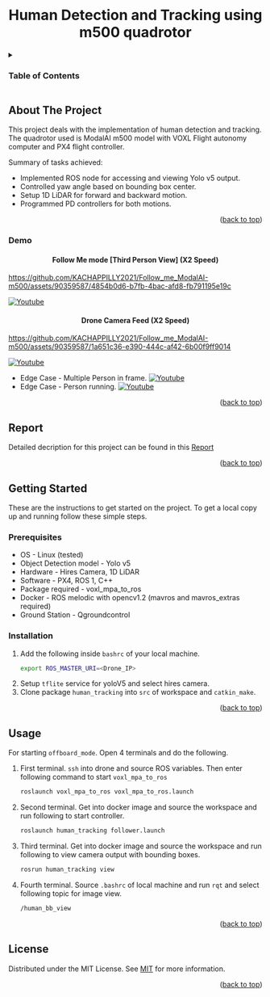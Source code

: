<a name="readme-top"></a>

<!-- PROJECT LOGO -->
<br />
<div align="center">


  <h1 align="center">Human Detection and Tracking using m500 quadrotor </h1>


</div>



<!-- TABLE OF CONTENTS -->
<details>
  <summary><h3>Table of Contents</h3></summary>
  <ol>
    <li>
      <a href="#about-the-project">About The Project</a>
      <ul>
        <li><a href="#demo">Demo</a></li>
      </ul>
    </li>
    <li>
      <a href="#report">Report</a>
    </li>
    <li>
      <a href="#getting-started">Getting Started</a>
      <ul>
        <li><a href="#prerequisites">Prerequisites</a></li>
        <li><a href="#installation">Installation</a></li>
      </ul>
    </li>
    <li><a href="#usage">Usage</a></li>
    <li><a href="#contributors">Contributors</a></li>
    <li><a href="#contact">Contact</a></li>
    <li><a href="#license">License</a></li>
  </ol>
</details>



<!-- ABOUT THE PROJECT -->
## About The Project

This project deals with the implementation of human detection and tracking. The quadrotor used is ModalAI m500 model with VOXL Flight autonomy computer and PX4 flight controller.

Summary of tasks achieved:
* Implemented ROS node for accessing and viewing Yolo v5 output.
* Controlled yaw angle based on bounding box center.
* Setup 1D LiDAR for forward and backward motion.
* Programmed PD controllers for both motions. 


<p align="right">(<a href="#readme-top">back to top</a>)</p>

### Demo

<div align="center">


  <h4 align="center"> Follow Me mode [Third Person View] (X2 Speed)</h4>


</div>

https://github.com/KACHAPPILLY2021/Follow_me_ModalAI-m500/assets/90359587/4854b0d6-b7fb-4bac-afd8-fb791195e19c

[![Youtube](https://img.shields.io/badge/YouTube-FF0000?style=for-the-badge&logo=youtube&logoColor=white)](https://youtu.be/Mrs5QI7hDjo)

<div align="center">


  <h4 align="center"> Drone Camera Feed (X2 Speed)</h4>


</div>

https://github.com/KACHAPPILLY2021/Follow_me_ModalAI-m500/assets/90359587/1a651c36-e390-444c-af42-6b00f9ff9014

[![Youtube](https://img.shields.io/badge/YouTube-FF0000?style=for-the-badge&logo=youtube&logoColor=white)](https://youtu.be/0Eks5TVy8hE)

* Edge Case - Multiple Person in frame. [![Youtube](https://img.shields.io/badge/YouTube-FF0000?style=for-the-badge&logo=youtube&logoColor=white)](https://youtu.be/nzI1RD64oh8)
* Edge Case - Person running.  [![Youtube](https://img.shields.io/badge/YouTube-FF0000?style=for-the-badge&logo=youtube&logoColor=white)](https://youtu.be/g9G8exCIuI4)

<p align="right">(<a href="#readme-top">back to top</a>)</p>



<!-- Document and Reports -->
## Report

Detailed decription for this project can be found in this [Report](https://github.com/KACHAPPILLY2021/Follow_me_ModalAI-m500/blob/main/report.pdf)
<p align="right">(<a href="#readme-top">back to top</a>)</p>


<!-- GETTING STARTED -->
## Getting Started

These are the instructions to get started on the project.
To get a local copy up and running follow these simple steps.

### Prerequisites
* OS - Linux (tested)
* Object Detection model - Yolo v5
* Hardware - Hires Camera, 1D LiDAR
* Software - PX4, ROS 1, C++
* Package required - voxl_mpa_to_ros
* Docker - ROS melodic with opencv1.2 (mavros and mavros_extras required) 
* Ground Station - Qgroundcontrol

### Installation

1. Add the following inside ```bashrc``` of your local machine.
   ```sh
   export ROS_MASTER_URI=<Drone_IP>
   ```
2. Setup ```tflite``` service for yoloV5 and select hires camera.
3. Clone  package ```human_tracking``` into ```src``` of workspace and ```catkin_make```.


<p align="right">(<a href="#readme-top">back to top</a>)</p>



<!-- USAGE EXAMPLES -->
## Usage

For starting ```offboard_mode```. Open 4 terminals and do the following.
1. First terminal. ```ssh``` into drone and source ROS variables. Then enter following command to start ```voxl_mpa_to_ros```
   ```sh
   roslaunch voxl_mpa_to_ros voxl_mpa_to_ros.launch
   ```
2. Second terminal. Get into docker image and source the workspace and run following to start controller. 
   ```sh
   roslaunch human_tracking follower.launch
   ```
3. Third terminal. Get into docker image and source the workspace and run following to view camera output with bounding boxes. 
   ```sh
   rosrun human_tracking view
   ```
4. Fourth terminal. Source ```.bashrc``` of local machine and run ```rqt``` and select following topic for image view. 
   ```sh
   /human_bb_view
   ```

<p align="right">(<a href="#readme-top">back to top</a>)</p>


<!-- LICENSE -->
## License

Distributed under the MIT License. See [MIT](https://choosealicense.com/licenses/mit/) for more information.

<p align="right">(<a href="#readme-top">back to top</a>)</p>



<!-- MARKDOWN LINKS & IMAGES -->
<!-- https://www.markdownguide.org/basic-syntax/#reference-style-links -->
[contributors-shield]: https://img.shields.io/github/contributors/othneildrew/Best-README-Template.svg?style=for-the-badge
[contributors-url]: https://github.com/othneildrew/Best-README-Template/graphs/contributors
[forks-shield]: https://img.shields.io/github/forks/othneildrew/Best-README-Template.svg?style=for-the-badge
[forks-url]: https://github.com/othneildrew/Best-README-Template/network/members
[stars-shield]: https://img.shields.io/github/stars/othneildrew/Best-README-Template.svg?style=for-the-badge
[stars-url]: https://github.com/othneildrew/Best-README-Template/stargazers
[issues-shield]: https://img.shields.io/github/issues/othneildrew/Best-README-Template.svg?style=for-the-badge
[issues-url]: https://github.com/othneildrew/Best-README-Template/issues
[license-shield]: https://img.shields.io/github/license/othneildrew/Best-README-Template.svg?style=for-the-badge
[license-url]: https://github.com/othneildrew/Best-README-Template/blob/master/LICENSE.txt
[linkedin-shield]: https://img.shields.io/badge/-LinkedIn-black.svg?style=for-the-badge&logo=linkedin&colorB=555
[linkedin-url]: https://linkedin.com/in/othneildrew
[product-screenshot]: images/screenshot.png
[Next.js]: https://img.shields.io/badge/next.js-000000?style=for-the-badge&logo=nextdotjs&logoColor=white
[Next-url]: https://nextjs.org/
[React.js]: https://img.shields.io/badge/React-20232A?style=for-the-badge&logo=react&logoColor=61DAFB
[React-url]: https://reactjs.org/
[Vue.js]: https://img.shields.io/badge/Vue.js-35495E?style=for-the-badge&logo=vuedotjs&logoColor=4FC08D
[Vue-url]: https://vuejs.org/
[Angular.io]: https://img.shields.io/badge/Angular-DD0031?style=for-the-badge&logo=angular&logoColor=white
[Angular-url]: https://angular.io/
[Svelte.dev]: https://img.shields.io/badge/Svelte-4A4A55?style=for-the-badge&logo=svelte&logoColor=FF3E00
[Svelte-url]: https://svelte.dev/
[Laravel.com]: https://img.shields.io/badge/Laravel-FF2D20?style=for-the-badge&logo=laravel&logoColor=white
[Laravel-url]: https://laravel.com
[Bootstrap.com]: https://img.shields.io/badge/Bootstrap-563D7C?style=for-the-badge&logo=bootstrap&logoColor=white
[Bootstrap-url]: https://getbootstrap.com
[JQuery.com]: https://img.shields.io/badge/jQuery-0769AD?style=for-the-badge&logo=jquery&logoColor=white
[JQuery-url]: https://jquery.com
